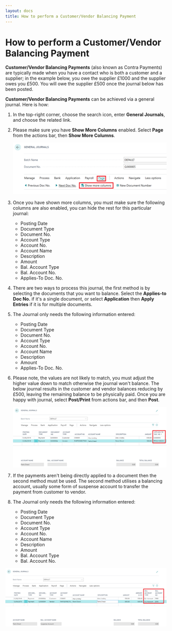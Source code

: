 ```yaml
---
layout: docs
title: How to perform a Customer/Vendor Balancing Payment
---
```


# How to perform a Customer/Vendor Balancing Payment
**Customer/Vendor Balancing Payments** (also known as Contra Payments) are typically made when you have a contact who is both a customer and a supplier; in the example below, you owe the supplier £1000 and the supplier owes you £500. You will owe the supplier £500 once the journal below has been posted.

**Customer/Vendor Balancing Payments** can be achieved via a general journal. Here is how:
1. In the top-right corner, choose the search icon, enter **General Journals**, and choose the related link.
2. Please make sure you have **Show More Columns** enabled. Select **Page** from the actions bar, then **Show More Columns**.
   
   ![](media/garagehive-general-journals-columns.png)

3. Once you have shown more columns, you must make sure the following columns are also enabled, you can hide the rest for this particular journal:
   * Posting Date
   * Document Type
   * Document No. 
   * Account Type
   * Account No. 
   * Account Name
   * Description
   * Amount
   * Bal. Account Type
   * Bal. Account No. 
   * Applies-To Doc. No. 

3. There are two ways to process this journal, the first method is by selecting the documents that you want to balance. Select the **Applies-to Doc No.** if it's a single document, or select **Application** then **Apply Entries** if it is for multiple documents. 
4. The Journal only needs the following information entered: 
   * Posting Date
   * Document Type
   * Document No. 
   * Account Type
   * Account No. 
   * Account Name
   * Description
   * Amount
   * Applies-To Doc. No. 

5. Please note, the values are not likely to match, you must adjust the higher value down to match otherwise the journal won't balance. The below journal results in the customer and vendor balances reducing by £500, leaving the remaining balance to be physically paid. Once you are happy with journal, select **Post/Print** from actions bar, and then **Post**. 

   ![](media/garagehive-document-contra.png)

6. If the payments aren't being directly applied to a document then the second method must be used. The second method utilises a balancing account, usually some form of suspense account to transfer the payment from customer to vendor. 
7. The Journal only needs the following information entered: 
   * Posting Date
   * Document Type
   * Document No. 
   * Account Type
   * Account No. 
   * Account Name
   * Description
   * Amount
   * Bal. Account Type
   * Bal. Account No. 

![](media/garagehive-contra-payment.png)




